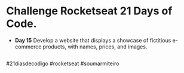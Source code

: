 # Challenge Rocketseat 21 Days of Code.
* **Day 15** Develop a website that displays a showcase of fictitious e-commerce products, with names, prices, and images.
<div align ="center">
  <img src="https://github.com/LaylaVentillari/challenge-21-days-of-code/blob/8be60c1511463f4222edeb096bf8646a89473dd7/ecommerce/assets/ecmerce.gif" alt="">
 
</div>

#21diasdecodigo #rocketseat #soumarmiteiro
